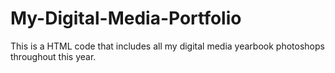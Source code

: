 # My-Digital-Media-Portfolio
This is a HTML code that includes all my digital media yearbook photoshops throughout this year. 

